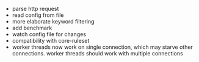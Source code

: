 - parse http request
- read config from file
- more elaborate keyword filtering
- add benchmark
- watch config file for changes
- compatibility with core-ruleset
- worker threads now work on single connection, which may starve other connections. worker threads should work with multiple connections